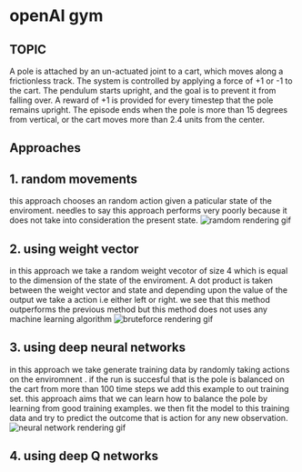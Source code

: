 # openAI gym
## TOPIC 
A pole is attached by an un-actuated joint to a cart, which moves along a frictionless track. The system is controlled by applying a force of +1 or -1 to the cart. The pendulum starts upright, and the goal is to prevent it from falling over. A reward of +1 is provided for every timestep that the pole remains upright. The episode ends when the pole is more than 15 degrees from vertical, or the cart moves more than 2.4 units from the center.



## Approaches

## 1. random movements 
this approach chooses an random action given a paticular state of the enviroment. needles to say this approach performs very poorly
because it does not take into consideration the present state.
![ramdom rendering gif ](https://github.com/adibyte95/OpenAI-GYM/blob/master/gif%20images/random.gif)
<br/>

## 2. using weight vector
in this approach we take a random weight vecotor of size 4 which is equal to the dimension of the state of the enviroment. A dot product is taken between the weight vector and state and depending upon the value of the output we take a action i.e either left or right. we see that this method outperforms the previous method but this method does not uses any machine learning algorithm 
![bruteforce rendering gif ](https://github.com/adibyte95/OpenAI-GYM/blob/master/gif%20images/brute_force.gif)


## 3. using deep neural networks
in this approach we take generate training data by randomly taking actions on the enviromnent . if the run is succesful that is the pole is balanced on the cart from more than 100 time steps we add this example to out training set. this approach aims that we can learn how to balance the pole by learning from good training examples. we then fit the model to this training data and try to predict the outcome that is action for any new observation.
![neural network rendering gif ](https://github.com/adibyte95/OpenAI-GYM/blob/master/gif%20images/nn.gif)


## 4. using deep Q networks

